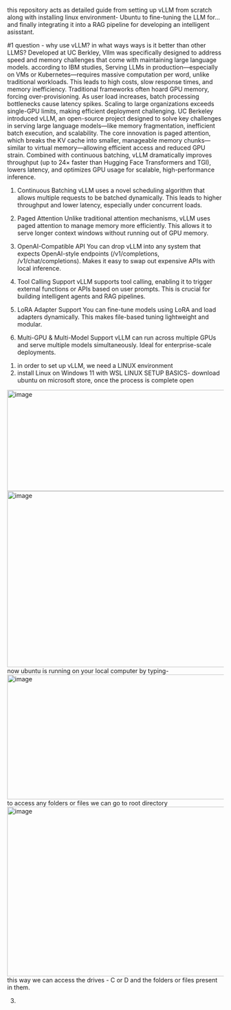 this repository acts as  detailed guide from setting up vLLM from scratch along with installing linux environment- Ubuntu to fine-tuning the LLM for... and finally integrating it into a RAG pipeline for developing an intelligent asisstant.

#1 question - why use vLLM? in what ways ways is it better than other LLMS?
Developed at UC Berkley, Vllm was specifically designed to address speed and memory challenges that come with maintaining large language models.
according to IBM studies, 
Serving LLMs in production—especially on VMs or Kubernetes—requires massive computation per word, unlike traditional workloads. This leads to high costs, slow response times, and memory inefficiency. Traditional frameworks often hoard GPU memory, forcing over-provisioning. As user load increases, batch processing bottlenecks cause latency spikes. Scaling to large organizations exceeds single-GPU limits, making efficient deployment challenging.
UC Berkeley introduced vLLM, an open-source project designed to solve key challenges in serving large language models—like memory fragmentation, inefficient batch execution, and scalability. The core innovation is paged attention, which breaks the KV cache into smaller, manageable memory chunks—similar to virtual memory—allowing efficient access and reduced GPU strain. Combined with continuous batching, vLLM dramatically improves throughput (up to 24× faster than Hugging Face Transformers and TGI), lowers latency, and optimizes GPU usage for scalable, high-performance inference.

1. Continuous Batching
vLLM uses a novel scheduling algorithm that allows multiple requests to be batched dynamically.
This leads to higher throughput and lower latency, especially under concurrent loads.

2. Paged Attention
Unlike traditional attention mechanisms, vLLM uses paged attention to manage memory more efficiently.
This allows it to serve longer context windows without running out of GPU memory.

3. OpenAI-Compatible API
You can drop vLLM into any system that expects OpenAI-style endpoints (/v1/completions, /v1/chat/completions).
Makes it easy to swap out expensive APIs with local inference.

4. Tool Calling Support
vLLM supports tool calling, enabling it to trigger external functions or APIs based on user prompts.
This is crucial for building intelligent agents and RAG pipelines.

5. LoRA Adapter Support
You can fine-tune models using LoRA and load adapters dynamically.
This makes file-based tuning lightweight and modular.

6. Multi-GPU & Multi-Model Support
vLLM can run across multiple GPUs and serve multiple models simultaneously.
Ideal for enterprise-scale deployments.

1) in order to set up vLLM, we need a LINUX environment
2) install Linux on Windows 11 with WSL
LINUX SETUP BASICS-
download ubuntu on microsoft store, once the process is complete open 
<img width="916" height="235" alt="image" src="https://github.com/user-attachments/assets/82970172-908d-4fbd-bfda-1ca3bdd45327" />
<img width="1452" height="409" alt="image" src="https://github.com/user-attachments/assets/8abaf0c9-2822-44fb-a61e-6b2f6c8c14cd" />
now ubuntu is running on your local computer
by typing-
<img width="1706" height="290" alt="image" src="https://github.com/user-attachments/assets/4af80e97-f584-4c0f-8b5e-7d73d8379fa2" />
to access any folders or files we can go to root directory
<img width="1610" height="394" alt="image" src="https://github.com/user-attachments/assets/0918d7e0-0cb6-4f1d-aae1-1145a682e2d4" />
this way we can access the drives - C or D and the folders or files present in them.

3) 
